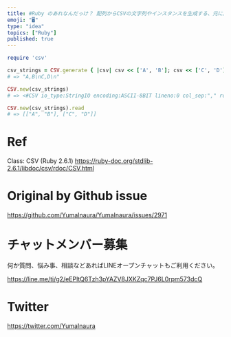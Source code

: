 ```yaml
---
title: #Ruby のあれなんだっけ？ 配列からCSVの文字列やインスタンスを生成する、元に戻す
emoji: "🖥"
type: "idea"
topics: ["Ruby"]
published: true
---
```


```rb
require 'csv'

csv_strings = CSV.generate { |csv| csv << ['A', 'B']; csv << ['C', 'D'] }
# => "A,B\nC,D\n"

CSV.new(csv_strings)
# => <#CSV io_type:StringIO encoding:ASCII-8BIT lineno:0 col_sep:"," row_sep:"\n" quote_char:"\"">

CSV.new(csv_strings).read
# => [["A", "B"], ["C", "D"]]
```

# Ref

Class: CSV (Ruby 2.6.1)
https://ruby-doc.org/stdlib-2.6.1/libdoc/csv/rdoc/CSV.html

# Original by Github issue

https://github.com/YumaInaura/YumaInaura/issues/2971








<!-- Update From Qiita API -->

# チャットメンバー募集


何か質問、悩み事、相談などあればLINEオープンチャットもご利用ください。

https://line.me/ti/g2/eEPltQ6Tzh3pYAZV8JXKZqc7PJ6L0rpm573dcQ





# Twitter


https://twitter.com/YumaInaura


<!-- Update From Qiita API -->


